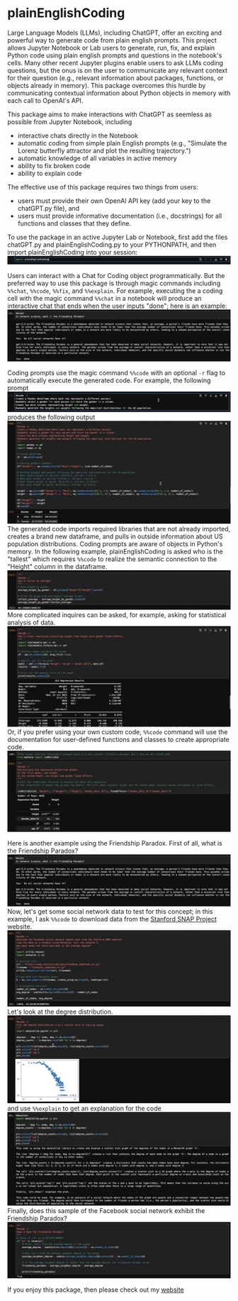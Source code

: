 # plainEnglishCoding

Large Language Models (LLMs), including ChatGPT, offer an exciting and powerful way to generate code from plain english prompts.
This project allows Jupyter Notebook or Lab users to generate, run, fix, and explain Python code using plain english prompts and questions in the notebook's cells.
Many other recent Jupyter plugins enable users to ask LLMs coding questions, but the onus is on the user to communicate any relevant context for their question (e.g., relevant information about packages, functions, or objects already in memory).
This package overcomes this hurdle by communicating contextual information about Python objects in memory with each call to OpenAI's API.

This package aims to make interactions with ChatGPT as seemless as possible from Jupyter Notebook, including
- interactive chats directly in the Notebook
- automatic coding from simple plain English prompts (e.g., "Simulate the Lorenz butterfly attractor and plot the resulting trajectory.") 
- automatic knowledge of all variables in active memory
- ability to fix broken code
- ability to explain code

The effective use of this package requires two things from users:
- users must provide their own OpenAI API key (add your key to the chatGPT.py file), and
- users must provide informative documentation (i.e., docstrings) for all functions and classes that they define.

To use the package in an active Jupyter Lab or Notebook, first add the files chatGPT.py and plainEnglishCoding.py to your PYTHONPATH, and then import plainEnglishCoding into your session:
![import examp;ge!](images/importScreenShot.png "Import screenshot")

Users can interact with a Chat for Coding object programmatically.
But the preferred way to use this package is through magic commands including `%%chat`, `%%code`, `%%fix`, and `%%explain`.
For example, executing the a coding cell with the magic command `%%chat` in a notebook will produce an interactive chat that ends when the user inputs "done"; here is an example:
![chat example!](/images/chatScreenShot.png "Interactive Chat in the Notebook")

Coding prompts use the magic command `%%code` with an optional `-r` flag to automatically execute the generated code.
For example, the following prompt
![code prompt!](/images/codePromptScreenShot.png "Code prompt screenshot")
produces the following output
![code result!](/images/codeResultScreenShot.png "Code result screenshot")
The generated code imports required libraries that are not already imported, creates a brand new dataframe, and pulls in outside information about US population distributions.
Coding prompts are aware of objects in Python's memory.
In the following example, plainEnglishCoding is asked who is the "tallest" which requires `%%code` to realize the semantic connection to the "Height" column in the dataframe.
![object in memory!](/images/objectsInMemoryExampleScreenShot.png "Objects in memory example")
More complicated inquires can be asked, for example, asking for statistical analysis of data.
![statsmodel example!](/images/statsmodelScreenShot.png "Statsmodel screenshot")
Or, if you prefer using your own custom code, `%%code` command will use the documentation for user-defined functions and classes to create appropriate code.
![multiOLS!](/images/customMultiOlsScreenShot.png "Custom OLS screenshot")

Here is another example using the Friendship Paradox.
First of all, what is the Friendship Paradox?
![chat example!](/images/chatScreenShot.png "Interactive Chat in the Notebook")
Now, let's get some social network data to test for this concept; in this example, I ask `%%code` to download data from the [Stanford SNAP Project](http://snap.stanford.edu/) website.
![build network!](/images/buildNetworkScreenShot.png "Build network screenshot")
Let's look at the degree distribution.
![degree distribution!](/images/degreeDistributionScreenShot.png)
and use `%%explain` to get an explanation for the code
![explain!](/images/explainDemoScreenShot.png)
Finally, does this sample of the Facebook social network exhibit the Friendship Paradox?
![test friendship paradox!](/images/friendshipParadoxScreenShot.png "Friendship Paradox?")


If you enjoy this package, then please check out my [website](https://sites.pitt.edu/~mrfrank/)
